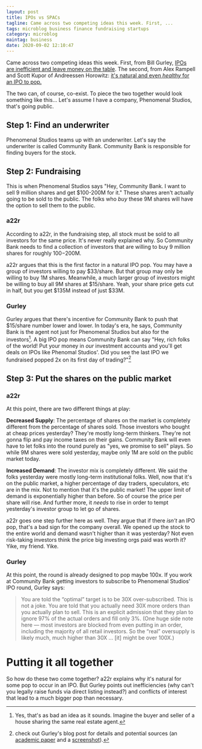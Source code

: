 ```yaml
---
layout: post
title: IPOs vs SPACs
tagline: Came across two competing ideas this week. First, ...
tags: microblog business finance fundraising startups
category: microblog
maintag: business
date: 2020-09-02 12:10:47
---
```

Came across two competing ideas this week. First, from Bill Gurley, [IPOs are inefficient and leave money on the table](http://abovethecrowd.com/2020/08/23/going-public-circa-2020-door-3-the-spac/). The second, from Alex Rampell and Scott Kupor of Andreessen Horowitz: [it's natural and even _healthy_ for an IPO to pop.](https://a16z.com/2020/08/28/in-defense-of-the-ipo/)

The two can, of course, co-exist. To piece the two together would look something like this...
Let's assume I have a company, Phenomenal Studios, that's going public.
## Step 1: Find an underwriter
Phenomenal Studios teams up with an underwriter. Let's say the underwriter is called Community Bank. Community Bank is responsible for finding buyers for the stock.
## Step 2: Fundraising
This is when Phenomenal Studios says "Hey, Community Bank. I want to sell 9 million shares and get $100-200M for it." These shares aren't actually going to be sold to the public. The folks who _buy_ these 9M shares will have the option to sell them to the public.
### a22r
According to a22r, in the fundraising step, all stock must be sold to all investors for the same price. It's never really explained why. So Community Bank needs to find a collection of investors that are willing to buy 9 million shares for roughly $100-$200M.

a22r argues that this is the first factor in a natural IPO pop. You may have a group of investors willing to pay $33/share. But that group may only be willing to buy 1M shares. Meanwhile, a much larger group of investors might be willing to buy all 9M shares at $15/share. Yeah, your share price gets cut in half, but you get $135M instead of just $33M.
### Gurley
Gurley argues that there's incentive for Community Bank to push that $15/share number lower and lower. In today's era, he says, Community Bank is the agent not just for Phenomenal Studios but also for the investors[^1]. A big IPO pop means Community Bank can say "Hey, rich folks of the world! Put your money in _our_ investment accounts and you'll get deals on IPOs like Phenomal Studios'. Did you see the last IPO we fundraised popped 2x on its first day of trading?"[^2]
## Step 3: Put the shares on the public market
### a22r
At this point, there are two different things at play:

**Decreased Supply**: The percentage of shares on the market is completely different from the percentage of shares sold. Those investors who bought at cheap prices yesterday? They're mostly long-term thinkers. They're not gonna flip and pay income taxes on their gains. Community Bank will even have to let folks into the round purely as "yes, we promise to sell" plays. So while 9M shares were sold yesterday, maybe only 1M are sold on the public market today.

**Increased Demand**: The investor mix is completely different. We said the folks yesterday were mostly long-term institutional folks. Well, now that it's on the public market, a higher percentage of day traders, speculators, etc are in the mix. Not to mention that it's the public market! The upper limit of demand is exponentially higher than before. So of course the price per share will rise. And further more, it _needs_ to rise in order to tempt yesterday's investor group to let go of shares.

a22r goes one step further here as well. They argue that if there _isn't_ an IPO pop, that's a bad sign for the company overall. We opened up the stock to the entire world and demand wasn't higher than it was yesterday? Not even risk-taking investors think the price big investing orgs paid was worth it? Yike, my friend. Yike.
### Gurley
At this point, the round is already designed to pop maybe 100x. If you work at Community Bank getting investors to subscribe to Phenomenal Studios' IPO round, Gurley says:
> You are told the “optimal” target is to be 30X over-subscribed. This is not a joke. You are told that you actually need 30X more orders than you actually plan to sell. This is an explicit admission that they plan to ignore 97% of the actual orders and fill only 3%. (One huge side note here — most investors are blocked from even putting in an order, including the majority of all retail investors. So the “real” oversupply is likely much, much higher than 30X ... [it] might be over 100X.)

# Putting it all together
So how do these two come together? a22r explains why it's natural for some pop to occur in an IPO. But Gurley points out inefficiencies (why can't you legally raise funds via direct listing instead?) and conflicts of interest that lead to a much bigger pop than necessary.

[^1]: Yes, that's as bad an idea as it sounds. Imagine the buyer and seller of a house sharing the same real estate agent.
[^2]: check out Gurley's blog post for details and potential sources (an [academic paper](https://onlinelibrary.wiley.com/doi/abs/10.1111/jofi.12703) and a [screenshot](https://twitter.com/bgurley/status/1285982218532220929)).
